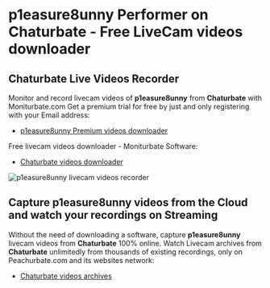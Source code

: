 # p1easure8unny Performer on Chaturbate - Free LiveCam videos downloader

## Chaturbate Live Videos Recorder

Monitor and record livecam videos of **p1easure8unny** from **Chaturbate** with Moniturbate.com
Get a premium trial for free by just and only registering with your Email address:
* [p1easure8unny Premium videos downloader](https://moniturbate.com/request-demo-licence-key.html)

Free livecam videos downloader - Moniturbate Software:
* [Chaturbate videos downloader](https://moniturbate.com/moniturbate-download-software.html)

![p1easure8unny livecam videos recorder](https://peachurnet.com/templates/moniturbate-software.png)


## Capture p1easure8unny videos from the Cloud and watch your recordings on Streaming

Without the need of downloading a software, capture **p1easure8unny** livecam videos from **Chaturbate** 100% online.
Watch Livecam archives from **Chaturbate** unlimitedly from thousands of existing recordings, only on Peachurbate.com and its websites network:
* [Chaturbate videos archives](https://peachurnet.com/)